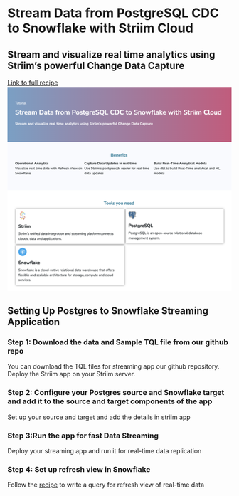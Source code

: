 # Stream Data from PostgreSQL CDC to Snowflake with Striim Cloud
## Stream and visualize real time analytics using Striim’s powerful Change Data Capture

[Link to full recipe](https://www.striim.com/tutorial/stream-data-from-postgresql-cdc-to-snowflake-with-striim-cloud/)
![Striim, Snowflake](https://github.com/striim/recipes/blob/main/postgresCDC-snowflake/Image/image.png)

## Setting Up Postgres to Snowflake Streaming Application </br>

### Step 1: Download the data and Sample TQL file from our github repo

You can download the TQL files for streaming app our github repository. Deploy the Striim app on your Striim server.

### Step 2: Configure your Postgres source and Snowflake target and add it to the source and target components of the app

Set up your source and target and add the details in striim app 

### Step 3:Run the app for fast Data Streaming

Deploy your streaming app and run it for real-time data replication

### Step 4: Set up refresh view in Snowflake

Follow the [recipe](https://www.striim.com/tutorial/stream-data-from-postgresql-cdc-to-snowflake-with-striim-cloud/) to write a query for refresh view of real-time data
